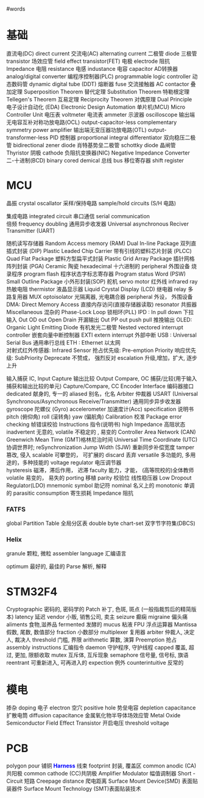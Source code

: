 #words 
# 基础
直流电(DC) direct current 交流电(AC) alternating current 
二极管 diode    三极管 transistor  场效应管 field effect transistor(FET) 
电极 electrode  阻抗 Impedance 
电阻 resistance 电感 industance 电容 capacitor 
AD转换器 analog/digital converter 
编程序控制器(PLC) programmable logic controller 
动态数码管 dynamic digital tube (DDT)
熔断器 fuse 
交流接触器 AC contactor 
叠加定理 Superposition Theorem 
替代定理 Substitution Theorem 
特勒根定理 Tellegen's Theorem 
互易定理 Reciprocity Theorem 
对偶原理 Dual Principle 
电子设计自动化 (EDA) Electronic Design Automation 
单片机(MCU) Micro Controller Unit 
电压表 voltmeter 
电流表 ammeter 
示波器 oscilloscope 
输出端无电容互补对称功放电路(OCL) output-capacitor-less complementary symmetry power amplifier
输出端无变压器功放电路(OTL) output-transformer-less 
PID 控制器 proportional integral differentiator 
双向稳压二极管 bidirectional zener diode 
肖特基势垒二极管 schottky diode 
晶闸管 Thyristor 
阴极 cathode
负阻抗变换器(NIC) Negative Impedance Converter 
二-十进制(BCD) binary cored demical 
总线 bus 
移位寄存器 shift register 

# MCU
晶振 crystal oscallator 
采样/保持电路 sample/hold circuits (S/H 电路)

集成电路 integrated circuit 
串口通信 serial communication  
倍频 frequency doubling 
通用异步收发器 Universal asynchronous  Reciver Transmitter (UART) 

随机读写存储器 Random Access memory (RAM)
Dual In-line Package 双列直插式封装 (DIP)
Plastic Leaded Chip Carrier 带有引线的塑料芯片封装 (PLCC) 
Quad Flat Package 塑料方型扁平式封装 
Plastic Grid Array Package 插针网格阵列封装 (PGA) 
Ceramic 陶瓷
hexadecimal 十六进制的 
peripheral 外围设备 
烧录程序 program flash 
程序状态字标志寄存器 Program status Word (PSW) 
Small Outline Package 小外形封装(SOP) 
舵机 servo motor 
红外线 infrared ray
热敏电阻 thermistor 
液晶显示器 Liquid Crystal Display (LCD) 
继电器 relay 
多路复用器 MUX 
optoisolator 光隔离器, 光电耦合器 
peripheral 外设， 外围设备 
DMA: Direct Memory Access 直接内存访问(直接存储器读取) 
resonator 共振器 
Miscellaneous 混杂的 
Phase-Lock Loop 锁相环(PLL)
IPD : In pull down 下拉输入
Out OD out Open Drain 开漏输出 
Out PP out push pull 推挽输出
OLED: Organic Light Emitting Diode 有机发光二极管
Nested vectored interrupt controller 嵌套向量中断控制器 
EXTI extern interrupt 外部中断
USB : Universal Serial Bus 通用串行总线 
ETH : Ethernet 以太网  
对射式红外传感器: Infrared Sensor 
抢占优先级:  Pre-emption Priority 
响应优先级:  SubPriority 
Deprecate 不赞成， 强烈反对
escalation  升级,增加，扩大, 逐步上升

输入捕获 IC, Input Capture 
输出比较 Output Compare, OC 
捕获/比较(用于输入捕获和输出比较的单元) Capture/Compare, CC 
Encoder Interface 编码器接口 
dedicated 献身的, 专一的
aliased 别名，化名
Arbiter 仲裁器
USART (Universal Synchronous/Asynchronous Receive/Transmitter) 通用同步异步收发器
gyroscope 陀螺仪 (Gyro)
accelerometer 加速度计(Acc)
specification 说明书
pitch (俯仰角) roll (滚转角) yaw (偏航角)
Calibration 校准
Package error checking 帧错误校验
Instructions 指令(说明书)
high Impedance 高阻状态
inadvertent 无意的, 
volatile 不稳定的 , 易变的
Controller Area Network (CAN) 
Greenwich Mean Time (GMT)格林尼治时间
Universal Time Coordinate (UTC) 协调世界时;
reSynchronization Jump Width (SJW) 重新同步补偿宽度
tamper 篡改, 侵入
scalable 可攀登的， 可扩展的
discard 丢弃
versatile 多功能的, 多用途的，多种技能的
voltage regulator 电压调节器  
hysteresis 磁滞，滞后作用， 迟滞
faculty 能力，才能， (高等院校的)全体教师
volatile 易变的， 易失的
porting 移植
parity 校验位
线性稳压器     Low Dropout Regulator(LDO)
mnemonic symbol 助记符
nominal 名义上的
monotonic  单调的
parasitic consumption 寄生损耗
Impedance 阻抗

### FATFS
global Partition Table 全局分区表
double byte chart-set 双字节字符集(DBCS)


### Helix
granule 颗粒, 微粒 
assembler language  汇编语言

optimum 最好的, 最佳的
Parse 解析, 解释

# STM32F4
Cryptographic 密码的, 密码学的
Patch 补丁, 色斑, 斑点 (一般指裁剪后的精简版本)
latency 延迟
vendor 小贩, 销售公司, 卖主
seizure 癫痫
migraine 偏头痛
aliments 食物,滋养品
fermented  发酵的 
mucus 粘液
FPU 浮点运算器 
Mantissa 假数, 尾数, 数值部分
fraction 小数部分
multiplexer  复用器
arbiter  仲裁人, 决定人, 裁决人
threshold 门槛, 界限
arithmetic 算数, 演算
Preemption 抢占
assembly instructions 汇编指令
daemon 守护程序, 守护线程
capped  覆盖, 超过, 更加, 限额收取
mutex   互斥体, 互斥现象
semaphore  信号量, 信号标, 旗语
reentrant  可重新进入, 可再进入的
expection  例外
counterintuitive 反常的


# 模电
掺杂 doping
电子 electron 
空穴 positive hole 
势垒电容 depletion capacitance 
扩散电筒 diffusion capacitance 
金属氧化物半导体场效应管 Metal Oxide Semiconductor Field Effect Transistor
开启电压 threshold voltage
# PCB 
polygon pour 铺铜
<b><mark style="background: transparent; color: blue">Harness</mark></b> 线束
footprint 封装, 覆盖区 
common anodic (CA)共阳极 
common cathode (CC)共阴极 
Amplifier Modulator 幅值调制器
Short - Circuit 短路
Creepage distance 爬电距离
Surface Mount Device(SMD) 表面贴装器件
Surface Mount Technology (SMT)表面贴装技术
